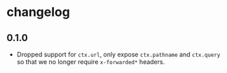# changelog

## 0.1.0

- Dropped support for `ctx.url`, only expose `ctx.pathname` and `ctx.query` so that we no longer require `x-forwarded*` headers.

